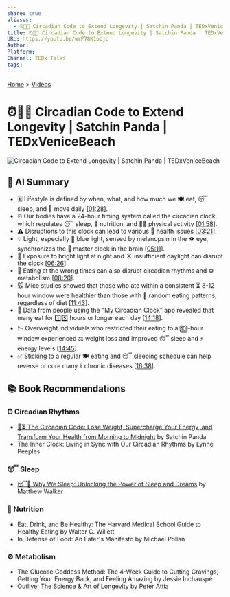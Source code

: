```yaml
---
share: true
aliases:
  - ⏰👵🔬 Circadian Code to Extend Longevity | Satchin Panda | TEDxVeniceBeach
title: ⏰👵🔬 Circadian Code to Extend Longevity | Satchin Panda | TEDxVeniceBeach
URL: https://youtu.be/wrP78K1objc
Author: 
Platform: 
Channel: TEDx Talks
tags: 
---
```

[Home](../index.md) > [Videos](./index.md)  
# ⏰👵🔬 Circadian Code to Extend Longevity | Satchin Panda | TEDxVeniceBeach  
![Circadian Code to Extend Longevity | Satchin Panda | TEDxVeniceBeach](https://youtu.be/wrP78K1objc)  
  
## 🤖 AI Summary  
- 🗓️ Lifestyle is defined by when, what, and how much we 🍽️ eat, 😴 sleep, and 🏃 move daily \[[01:28](http://www.youtube.com/watch?v=wrP78K1objc&t=88)].  
- ⏰ Our bodies have a 24-hour timing system called the circadian clock, which regulates 😴 sleep, 🍎 nutrition, and 🏋️‍♀️ physical activity \[[01:58](http://www.youtube.com/watch?v=wrP78K1objc&t=118)].  
- ⚠️ Disruptions to this clock can lead to various 🤕 health issues \[[03:21](http://www.youtube.com/watch?v=wrP78K1objc&t=201)].  
- 💡 Light, especially 🔷 blue light, sensed by melanopsin in the 👁️ eye, synchronizes the 🧠 master clock in the brain \[[05:11](http://www.youtube.com/watch?v=wrP78K1objc&t=311)].  
- 🌃 Exposure to bright light at night and ☀️ insufficient daylight can disrupt the clock \[[06:26](http://www.youtube.com/watch?v=wrP78K1objc&t=386)].  
- 🍕 Eating at the wrong times can also disrupt circadian rhythms and ⚙️ metabolism \[[08:20](http://www.youtube.com/watch?v=wrP78K1objc&t=500)].  
- 🐭 Mice studies showed that those who ate within a consistent ⏳ 8-12 hour window were healthier than those with 🍩 random eating patterns, regardless of diet \[[11:43](http://www.youtube.com/watch?v=wrP78K1objc&t=703)].  
- 📱 Data from people using the "My Circadian Clock" app revealed that many eat for 1️⃣5️⃣ hours or longer each day \[[14:18](http://www.youtube.com/watch?v=wrP78K1objc&t=858)].  
- 📉 Overweight individuals who restricted their eating to a 🔟-hour window experienced ⚖️ weight loss and improved 😴 sleep and ⚡ energy levels \[[14:45](http://www.youtube.com/watch?v=wrP78K1objc&t=885)].  
- ✅ Sticking to a regular 🍽️ eating and 😴 sleeping schedule can help reverse or cure many ⚕️ chronic diseases \[[16:38](http://www.youtube.com/watch?v=wrP78K1objc&t=998)].  
  
## 📚 Book Recommendations  
  
### ⏰ Circadian Rhythms  
* [🌄⏳ The Circadian Code: Lose Weight, Supercharge Your Energy, and Transform Your Health from Morning to Midnight](../books/the-circadian-code.md) by Satchin Panda  
* The Inner Clock: Living in Sync with Our Circadian Rhythms by Lynne Peeples  
  
### 😴 Sleep  
* [😴💭 Why We Sleep: Unlocking the Power of Sleep and Dreams](../books/why-we-sleep-unlocking-the-power-of-sleep-and-dreams.md) by Matthew Walker  
  
### 🍎 Nutrition  
* Eat, Drink, and Be Healthy: The Harvard Medical School Guide to Healthy Eating by Walter C. Willett  
* In Defense of Food: An Eater's Manifesto by Michael Pollan  
  
### ⚙️ Metabolism  
* The Glucose Goddess Method: The 4-Week Guide to Cutting Cravings, Getting Your Energy Back, and Feeling Amazing by Jessie Inchauspé  
* [Outlive](../books/outlive.md): The Science & Art of Longevity by Peter Attia